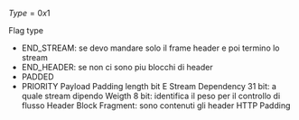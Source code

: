 $Type = 0x1$

Flag type 
- END_STREAM: se devo mandare solo il frame header e poi termino lo stream
- END_HEADER: se non ci sono piu blocchi di header 
- PADDED
- PRIORITY
Payload
Padding length
bit E
Stream Dependency 31 bit: a quale stream dipendo
Weigth 8 bit: identifica il peso per il controllo di flusso
Header Block Fragment: sono contenuti gli header HTTP
Padding
